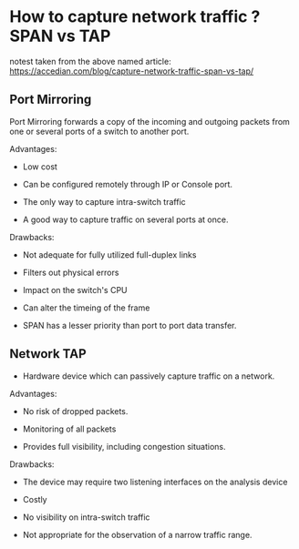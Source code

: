 # How to capture network traffic ? SPAN vs TAP

notest taken from the above named article: <https://accedian.com/blog/capture-network-traffic-span-vs-tap/>

## Port Mirroring

Port Mirroring forwards a copy of the incoming and outgoing packets from one or several ports of a switch to another port.

Advantages:

- Low cost

- Can be configured remotely through IP or Console port.

- The only way to capture intra-switch traffic

- A good way to capture traffic on several ports at once.

Drawbacks:

- Not adequate for fully utilized full-duplex links

- Filters out physical errors

- Impact on the switch's CPU

- Can alter the timeing of the frame

- SPAN has a lesser priority than port to port data transfer. 

## Network TAP

- Hardware device which can passively capture traffic on a network.

Advantages:

- No risk of dropped packets.

- Monitoring of all packets

- Provides full visibility, including congestion situations.

Drawbacks:

- The device may require two listening interfaces on the analysis device

- Costly

- No visibility on intra-switch traffic

- Not appropriate for the observation of a narrow traffic range. 